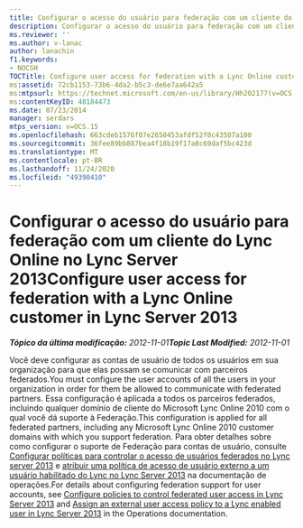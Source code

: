 ```yaml
---
title: Configurar o acesso do usuário para federação com um cliente do Lync Online
description: Configurar o acesso do usuário para federação com um cliente do Lync Online.
ms.reviewer: ''
ms.author: v-lanac
author: lanachin
f1.keywords:
- NOCSH
TOCTitle: Configure user access for federation with a Lync Online customer
ms:assetid: 72cb1153-73b6-4da2-b5c3-de6e7aa642a5
ms:mtpsurl: https://technet.microsoft.com/en-us/library/Hh202177(v=OCS.15)
ms:contentKeyID: 48184473
ms.date: 07/23/2014
manager: serdars
mtps_version: v=OCS.15
ms.openlocfilehash: 663cdeb1576f07e2650453afdf52f0c43507a100
ms.sourcegitcommit: 36fee89bb887bea4f18b19f17a8c69daf5bc423d
ms.translationtype: MT
ms.contentlocale: pt-BR
ms.lasthandoff: 11/24/2020
ms.locfileid: "49390410"
---
```

# <a name="configure-user-access-for-federation-with-a-lync-online-customer-in-lync-server-2013"></a><span data-ttu-id="a58e0-103">Configurar o acesso do usuário para federação com um cliente do Lync Online no Lync Server 2013</span><span class="sxs-lookup"><span data-stu-id="a58e0-103">Configure user access for federation with a Lync Online customer in Lync Server 2013</span></span>

<div data-xmlns="http://www.w3.org/1999/xhtml">

<div class="topic" data-xmlns="http://www.w3.org/1999/xhtml" data-msxsl="urn:schemas-microsoft-com:xslt" data-cs="https://msdn.microsoft.com/">

<div data-asp="https://msdn2.microsoft.com/asp">



</div>

<div id="mainSection">

<div id="mainBody"><span data-ttu-id="a58e0-104">

<span> </span></span><span class="sxs-lookup"><span data-stu-id="a58e0-104">

<span> </span></span></span>

<span data-ttu-id="a58e0-105">_**Tópico da última modificação:** 2012-11-01_</span><span class="sxs-lookup"><span data-stu-id="a58e0-105">_**Topic Last Modified:** 2012-11-01_</span></span>

<span data-ttu-id="a58e0-106">Você deve configurar as contas de usuário de todos os usuários em sua organização para que elas possam se comunicar com parceiros federados.</span><span class="sxs-lookup"><span data-stu-id="a58e0-106">You must configure the user accounts of all the users in your organization in order for them be allowed to communicate with federated partners.</span></span> <span data-ttu-id="a58e0-107">Essa configuração é aplicada a todos os parceiros federados, incluindo qualquer domínio de cliente do Microsoft Lync Online 2010 com o qual você dá suporte à Federação.</span><span class="sxs-lookup"><span data-stu-id="a58e0-107">This configuration is applied for all federated partners, including any Microsoft Lync Online 2010 customer domains with which you support federation.</span></span> <span data-ttu-id="a58e0-108">Para obter detalhes sobre como configurar o suporte de Federação para contas de usuário, consulte [Configurar políticas para controlar o acesso de usuários federados no Lync server 2013](lync-server-2013-configure-policies-to-control-federated-user-access.md) e [atribuir uma política de acesso de usuário externo a um usuário habilitado do Lync no Lync Server 2013](lync-server-2013-assign-an-external-user-access-policy-to-a-lync-enabled-user.md) na documentação de operações.</span><span class="sxs-lookup"><span data-stu-id="a58e0-108">For details about configuring federation support for user accounts, see [Configure policies to control federated user access in Lync Server 2013](lync-server-2013-configure-policies-to-control-federated-user-access.md) and [Assign an external user access policy to a Lync enabled user in Lync Server 2013](lync-server-2013-assign-an-external-user-access-policy-to-a-lync-enabled-user.md) in the Operations documentation.</span></span>

<span data-ttu-id="a58e0-109"></div>

<span> </span>

</div>

</div>

</span><span class="sxs-lookup"><span data-stu-id="a58e0-109"></div>

<span> </span>

</div>

</div>

</span></span></div>

